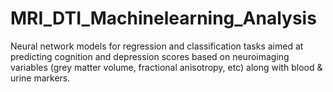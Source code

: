 # MRI_DTI_Machinelearning_Analysis
Neural network models for regression and classification tasks aimed at predicting cognition and depression scores based on neuroimaging variables (grey matter volume, fractional anisotropy, etc) along with blood &amp; urine markers.

